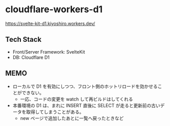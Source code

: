 # cloudflare-workers-d1

https://svelte-kit-d1.kiyoshiro.workers.dev/

## Tech Stack

- Front/Server Framework: SvelteKit
- DB: Cloudflare D1

## MEMO

- ローカルで D1 を有効にしつつ、フロント側のホットリロードを効かせることができない。
  - 一応、コードの変更を watch して再ビルドはしてくれる
- 本番環境の D1 は、まれに INSERT 直後に SELECT が走ると更新前の古いデータを取得してしまうことがある。
  - new ページで追加したあとに一覧へ戻ったときなど
